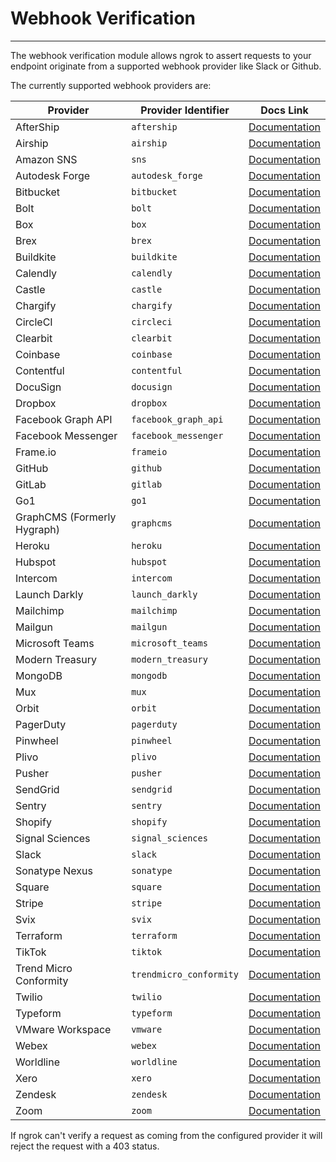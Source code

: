 # Webhook Verification
------------

The webhook verification module allows ngrok to assert requests to your endpoint originate from a supported webhook provider like Slack or Github.

The currently supported webhook providers are:

| Provider | Provider Identifier | Docs Link |
| --- | --- | --- |
| AfterShip | `aftership` | [Documentation](https://www.aftership.com/docs/aftership/95a6c99e13602-webhook-signature) |
| Airship | `airship` | [Documentation](https://support.airship.com/hc/en-us/articles/360032501831-Implementing-a-Signature-Hash-and-Validating-an-Open-Channel-Webhook) |
| Amazon SNS | `sns` | [Documentation](https://docs.aws.amazon.com/sns/latest/dg/sns-verify-signature-of-message.html) |
| Autodesk Forge | `autodesk_forge` | [Documentation](https://forge.autodesk.com/en/docs/webhooks/v1/developers_guide/basics/#secret-token) |
| Bitbucket | `bitbucket` | [Documentation](https://confluence.atlassian.com/bitbucketserver/manage-webhooks-938025878.html#Managewebhooks-webhooksecrets) |
| Bolt | `bolt` | [Documentation](https://help.bolt.com/developers/guides/webhooks/hook-verification/) |
| Box | `box` | [Documentation](https://developer.box.com/guides/webhooks/v2/signatures-v2/) |
| Brex | `brex` | [Documentation](https://developer.brex.com/docs/webhooks/) |
| Buildkite | `buildkite` | [Documentation](https://buildkite.com/docs/apis/webhooks#webhook-signature) |
| Calendly | `calendly` | [Documentation](https://calendly.stoplight.io/docs/api-docs/ZG9jOjM2MzE2MDM4-webhook-signatures#verifying-signatures) |
| Castle | `castle` | [Documentation](https://docs.castle.io/docs/subscribe-to-webhooks) |
| Chargify | `chargify` | [Documentation](https://maxio-chargify.zendesk.com/hc/en-us/articles/5405357509645-Webhooks-Reference#webhook-signature) |
| CircleCI | `circleci` | [Documentation](https://circleci.com/docs/2.0/webhooks/) |
| Clearbit | `clearbit` | [Documentation](https://dashboard.clearbit.com/docs#webhooks-securing-webhooks) |
| Coinbase | `coinbase` | [Documentation](https://docs.cloud.coinbase.com/commerce/docs/webhooks-fields-and-security) |
| Contentful | `contentful` | [Documentation](https://www.contentful.com/developers/docs/extensibility/app-framework/request-verification/) |
| DocuSign | `docusign` | [Documentation](https://developers.docusign.com/platform/webhooks/connect/hmac/) |
| Dropbox | `dropbox` | [Documentation](https://www.dropbox.com/developers/reference/webhooks) |
| Facebook Graph API | `facebook_graph_api` | [Documentation](https://developers.facebook.com/docs/graph-api/webhooks/getting-started/#verification-requests) |
| Facebook Messenger | `facebook_messenger` | [Documentation](https://developers.facebook.com/docs/messenger-platform/webhook/#security) |
| Frame.io | `frameio` | [Documentation](https://developer.frame.io/docs/automations-webhooks/webhooks-overview#verify-webhook-signatures) |
| GitHub | `github` | [Documentation](https://developer.github.com/webhooks/securing/) |
| GitLab | `gitlab` | [Documentation](https://docs.gitlab.com/ee/user/project/integrations/webhooks.html) |
| Go1 | `go1` | [Documentation](https://www.go1.com/developers/partners/concepts/webhook-signature-authentification) |
| GraphCMS (Formerly Hygraph) | `graphcms` | [Documentation](https://graphcms.com/docs/api-reference/basics/webhooks) |
| Heroku | `heroku` | [Documentation](https://devcenter.heroku.com/articles/app-webhooks#securing-webhook-requests) |
| Hubspot | `hubspot` | [Documentation](https://developers.hubspot.com/docs/api/webhooks/validating-requests?__hstc=83945990.b168c4bd4d28eeb985bb9c1f6f60be78.1642547408851.1665184505642.1665233861688.501&__hssc=83945990.2.1665233861688&__hsfp=3833684012) |
| Intercom | `intercom` | [Documentation](https://developers.intercom.com/building-apps/docs/webhook-model#section-signed-notifications) |
| Launch Darkly | `launch_darkly` | [Documentation](https://docs.launchdarkly.com/home/connecting/webhooks#signing-webhooks) |
| Mailchimp | `mailchimp` | [Documentation](https://mailchimp.com/developer/transactional/guides/track-respond-activity-webhooks/#authenticating-webhook-requests) |
| Mailgun | `mailgun` | [Documentation](https://documentation.mailgun.com/en/latest/api-webhooks.html#webhooks) |
| Microsoft Teams | `microsoft_teams` | [Documentation](https://docs.microsoft.com/en-us/microsoftteams/platform/webhooks-and-connectors/how-to/add-outgoing-webhook?tabs=verifyhmactoken%2Cdotnet) |
| Modern Treasury | `modern_treasury` | [Documentation](https://docs.moderntreasury.com/docs/verifying-webhooks) |
| MongoDB | `mongodb` | [Documentation](https://www.mongodb.com/docs/realm/endpoints/#payload-signature-verification) |
| Mux | `mux` | [Documentation](https://docs.mux.com/guides/video/verify-webhook-signatures) |
| Orbit | `orbit` | [Documentation](https://orbit.love/knowledge-base/webhooks) |
| PagerDuty | `pagerduty` | [Documentation](https://developer.pagerduty.com/docs/ZG9jOjExMDI5NTkz-verifying-signatures) |
| Pinwheel | `pinwheel` | [Documentation](https://docs.pinwheelapi.com/docs/webhook-signature-verification) |
| Plivo | `plivo` | [Documentation](https://www.plivo.com/docs/sms/concepts/signature-validation) |
| Pusher | `pusher` | [Documentation](https://pusher.com/docs/channels/server_api/webhooks/#authentication) |
| SendGrid | `sendgrid` | [Documentation](https://docs.sendgrid.com/for-developers/tracking-events/getting-started-event-webhook-security-features) |
| Sentry | `sentry` | [Documentation](https://docs.sentry.io/product/integrations/integration-platform/webhooks/#sentry-hook-signature) |
| Shopify | `shopify` | [Documentation](https://help.shopify.com/en/api/getting-started/webhooks) |
| Signal Sciences | `signal_sciences` | [Documentation](https://docs.fastly.com/signalsciences/integrations/generic-webhooks/) |
| Slack | `slack` | [Documentation](https://api.slack.com/docs/verifying-requests-from-slack) |
| Sonatype Nexus | `sonatype` | [Documentation](https://help.sonatype.com/repomanager3/integrations/webhooks/working-with-hmac-payloads) |
| Square | `square` | [Documentation](https://developer.squareup.com/docs/webhooks/step3validate) |
| Stripe | `stripe` | [Documentation](https://stripe.com/docs/webhooks/signatures) |
| Svix | `svix` | [Documentation](https://docs.svix.com/receiving/verifying-payloads/how-manual) |
| Terraform | `terraform` | [Documentation](https://www.terraform.io/cloud-docs/api-docs/notification-configurations#notification-authenticity) |
| TikTok | `tiktok` | [Documentation](https://developers.tiktok.com/doc/webhooks-verification) |
| Trend Micro Conformity | `trendmicro_conformity` | [Documentation](https://cloudone.trendmicro.com/docs/conformity/webhook-communication/) |
| Twilio | `twilio` | [Documentation](https://www.twilio.com/docs/usage/security#test-the-validity-of-your-webhook-signature) |
| Typeform | `typeform` | [Documentation](https://developer.typeform.com/webhooks/secure-your-webhooks/) |
| VMware Workspace | `vmware` | [Documentation](https://docs.vmware.com/en/VMware-Workspace-ONE-UEM/services/System_Settings_On_Prem/GUID-AWT-SYSTEM-ADVANCED-API-NOTIF.html) |
| Webex | `webex` | [Documentation](https://developer.webex.com/docs/api/guides/webhooks#handling-requests-from-webex) |
| Worldline | `worldline` | [Documentation](https://epayments.developer-ingenico.com/documentation/webhooks/) |
| Xero | `xero` | [Documentation](https://developer.xero.com/documentation/guides/webhooks/overview/) |
| Zendesk | `zendesk` | [Documentation](https://developer.zendesk.com/documentation/event-connectors/webhooks/verifying/) |
| Zoom | `zoom` | [Documentation](https://marketplace.zoom.us/docs/api-reference/webhook-reference/#headers) |

If ngrok can't verify a request as coming from the configured provider it will reject the request with a 403 status.
